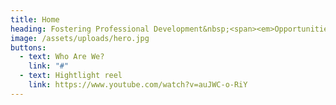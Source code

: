 ```yaml
---
title: Home
heading: Fostering Professional Development&nbsp;<span><em>Opportunities</em></span>.
image: /assets/uploads/hero.jpg
buttons:
  - text: Who Are We?
    link: "#"
  - text: Hightlight reel
    link: https://www.youtube.com/watch?v=auJWC-o-RiY
---
```

